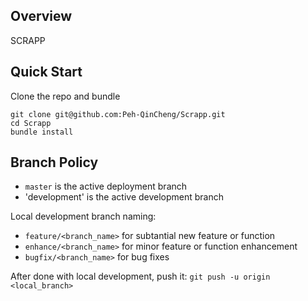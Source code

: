 ## Overview
SCRAPP

## Quick Start
Clone the repo and bundle

    git clone git@github.com:Peh-QinCheng/Scrapp.git
    cd Scrapp
    bundle install

## Branch Policy

- `master` is the active deployment branch
- 'development' is the active development branch

Local development branch naming:

- `feature/<branch_name>` for subtantial new feature or function
- `enhance/<branch_name>` for minor feature or function enhancement
- `bugfix/<branch_name>` for bug fixes

After done with local development, push it:
```git push -u origin <local_branch>```
